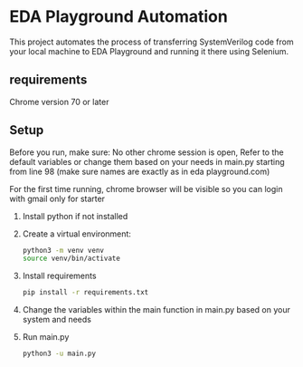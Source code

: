# EDA Playground Automation

This project automates the process of transferring SystemVerilog code from your local machine to EDA Playground and running it there using Selenium.

## requirements

Chrome version 70 or later

## Setup

Before you run, make sure:
   No other chrome session is open,
   Refer to the default variables or change them based on your needs in main.py starting from line 98 (make sure names are exactly as in eda playground.com)

For the first time running, chrome browser will be visible so you can login with gmail only for starter

1. Install python if not installed

2. Create a virtual environment:
   ```sh
   python3 -m venv venv
   source venv/bin/activate

3. Install requirements
   ```sh
   pip install -r requirements.txt

4. Change the variables within the main function in main.py based on your system and needs

5. Run main.py
   ```sh
   python3 -u main.py